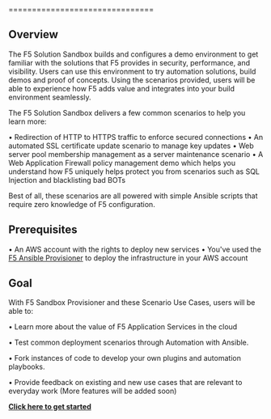 ===============================

Overview
--------

The F5 Solution Sandbox builds and configures a demo environment to get familiar with the solutions that F5 provides in security, performance, and visibility. Users can use this environment to try automation solutions, build demos and proof of concepts. Using the scenarios provided, users will be able to experience how F5 adds value and integrates into your build environment seamlessly.

The F5 Solution Sandbox delivers a few common scenarios to help you learn more:

•	Redirection of HTTP to HTTPS traffic to enforce secured connections
•	An automated SSL certificate update scenario to manage key updates
•	Web server pool membership management as a server maintenance scenario
•	A Web Application Firewall policy management demo which helps you understand how F5 uniquely helps protect you from scenarios such as SQL Injection and blacklisting bad BOTs

Best of all, these scenarios are all powered with simple Ansible scripts that require zero knowledge of F5 configuration.


Prerequisites
-------------
•	An AWS account with the rights to deploy new services
•	You've used the [F5 Ansible Provisioner](https://github.com/f5devcentral/F5-Automation-Sandbox) to deploy the infrastructure in your AWS account

Goal
----

With F5 Sandbox Provisioner and these Scenario Use Cases, users will be able to:

•	Learn more about the value of F5 Application Services in the cloud

•	Test common deployment scenarios through Automation with Ansible.

•	Fork instances of code to develop your own plugins and automation playbooks.

•	Provide feedback on existing and new use cases that are relevant to everyday work (More features will be added soon)

**[Click here to get started](https://github.com/f5devcentral/F5-Automation-Sandbox)**
